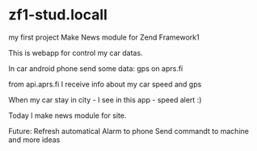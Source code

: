 zf1-stud.locall
===============

my first project
Make News module for Zend Framework1

This is webapp for control my car datas.

In car android phone send some data: gps on aprs.fi

from api.aprs.fi I receive info about my car speed and gps

When my car stay in city - I see in this app - speed alert :)

Today I make news module for site.

Future:
Refresh automatical
Alarm to phone
Send commandt to machine
and more ideas
